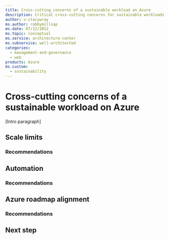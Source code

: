 ```yaml
---
title: Cross-cutting concerns of a sustainable workload on Azure
description: Critical cross-cutting concerns for sustainable workloads.
author: v-stacywray
ms.author: robbymillsap
ms.date: 07/12/2022
ms.topic: conceptual
ms.service: architecture-center
ms.subservice: well-architected
categories:
  - management-and-governance
  - web
products: Azure
ms.custom:
  - sustainability
---
```


# Cross-cutting concerns of a sustainable workload on Azure

[Intro paragraph]

## Scale limits

### Recommendations

## Automation

### Recommendations

## Azure roadmap alignment

### Recommendations

## Next step